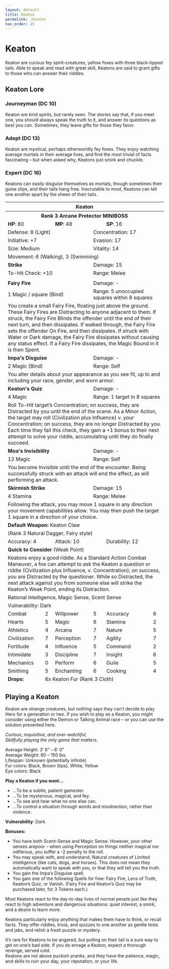```yaml
---
layout: default
title: Keaton
permalink: /keaton
nav_order: 25
---
```


# Keaton

Keaton are curious fey spirit-creatures, yellow foxes with three black-tipped tails. Able to speak and read with great skill, Keatons are said to grant gifts to those who can answer their riddles.

## Keaton Lore

### Journeyman (DC 10)

Keaton are kind spirits, but rarely seen. The stories say that, if you meet one, you should always speak the truth to it, and answer its questions as best you can. Sometimes, they leave gifts for those they favor.

### Adept (DC 13)

Keaton are mystical, perhaps otherworldly fey foxes. They enjoy watching average mortals in their average lives, and find the most trivial of facts fascinating – but when asked why, Keatons just smirk and chuckle.

### Expert (DC 16)

Keatons can easily disguise themselves as mortals, though sometimes their guise slips, and their tails hang free. Inscrutable to most, Keatons can tell one another apart by the sheen of their tails.


<table class="creature-table">
  <thead>
    <tr>
      <th colspan="6" class="fs-6 text-grey-lt-000 creature-title-bg">Keaton</th>
    </tr>
    <tr>
      <th colspan="6" class="fs-5 text-grey-lt-000 creature-title-bg">Rank 3 Arcane Protector MINIBOSS</th>
    </tr>
    <tr>
      <td class="text-grey-dk-300 creature-content-bg-dark" colspan="2">
        <strong>HP</strong>: 80
      </td>
      <td class="text-grey-dk-300 creature-content-bg-dark" colspan="2">
        <strong>MP</strong>: 48
      </td>
      <td class="text-grey-dk-300 creature-content-bg-dark" colspan="2">
        <strong>SP</strong>: 16
      </td>
    </tr>
    <tr>
      <td class="text-grey-dk-300 creature-content-bg-light" colspan="3">Defense: 8 (Light)</td>
      <td class="text-grey-dk-300 creature-content-bg-light" colspan="3">Concentration: 17</td>
    </tr>
    <tr>
      <td class="text-grey-dk-300 creature-content-bg-light" colspan="3">Initiative: +7</td>
      <td class="text-grey-dk-300 creature-content-bg-light" colspan="3">Evasion: 17</td>
    </tr>
    <tr>
      <td class="text-grey-dk-300 creature-content-bg-light" colspan="3">Size: Medium</td>
      <td class="text-grey-dk-300 creature-content-bg-light" colspan="3">Vitality: 14</td>
    </tr>
    <tr>
      <td class="text-grey-dk-300 creature-content-bg-light" colspan="6">Movement: 6 (Walking), 3 (Swimming)</td>
    </tr>
    <tr>
      <td class="text-grey-dk-300 creature-content-bg-dark" colspan="3">
        <strong>Strike</strong>
      </td>
      <td class="text-grey-dk-300 creature-content-bg-dark" colspan="3">Damage: 15</td>
    </tr>
    <tr>
      <td class="text-grey-dk-300 creature-content-bg-dark" colspan="3">To-Hit Check: +10</td>
      <td class="text-grey-dk-300 creature-content-bg-dark" colspan="3">Range: Melee</td>
    </tr>
    <tr>
      <td class="text-grey-dk-300 creature-content-bg-dark fs-2" colspan="6"></td>
    </tr>
    <tr>
      <td class="text-grey-dk-300 creature-content-bg-light" colspan="3">
        <strong>Fairy Fire</strong>
      </td>
      <td class="text-grey-dk-300 creature-content-bg-light" colspan="3">Damage: -</td>
    </tr>
    <tr class="text-grey-dk-300 creature-content-bg-light">
      <td class="text-grey-dk-300 creature-content-bg-light" colspan="3">1 Magic / square (Bind)</td>
      <td class="text-grey-dk-300 creature-content-bg-light" colspan="3">Range: 5 unoccupied squares within 8 squares</td>
    </tr>
    <tr>
      <td class="text-grey-dk-300 creature-content-bg-light fs-2" colspan="6">You create a small Fairy Fire, floating just above the ground. These Fairy Fires are Distracting to anyone adjacent to them. If struck, the Fairy Fire Blinds the offender until the end of their next turn, and then dissipates. If walked through, the Fairy Fire sets the offender On Fire, and then dissipates. If struck with Water or Dark damage, the Fairy Fire dissipates without causing any status effect. If a Fairy Fire dissipates, the Magic Bound in it is then Spent.</td>
    </tr>
    <tr>
      <td class="text-grey-dk-300 creature-content-bg-light" colspan="3">
        <strong>Impa's Disguise</strong>
      </td>
      <td class="text-grey-dk-300 creature-content-bg-light" colspan="3">Damage: -</td>
    </tr>
    <tr class="text-grey-dk-300 creature-content-bg-light">
      <td class="text-grey-dk-300 creature-content-bg-light" colspan="3">2 Magic (Bind)</td>
      <td class="text-grey-dk-300 creature-content-bg-light" colspan="3">Range: Self</td>
    </tr>
    <tr>
      <td class="text-grey-dk-300 creature-content-bg-light fs-2" colspan="6">You alter details about your appearance as you see fit, up to and including your race, gender, and worn armor.
</td>
    </tr>
    <tr>
      <td class="text-grey-dk-300 creature-content-bg-light" colspan="3">
        <strong>Keaton's Quiz</strong>
      </td>
      <td class="text-grey-dk-300 creature-content-bg-light" colspan="3">Damage: -</td>
    </tr>
    <tr class="text-grey-dk-300 creature-content-bg-light">
      <td class="text-grey-dk-300 creature-content-bg-light" colspan="3">4 Magic</td>
      <td class="text-grey-dk-300 creature-content-bg-light" colspan="3">Range: 1 target in 8 squares</td>
    </tr>
    <tr>
      <td class="text-grey-dk-300 creature-content-bg-light fs-2" colspan="6">Roll To-Hit target’s Concentration; on success, they are Distracted by you until the end of the scene. As a Minor Action, the target may roll (Civilization plus Influence) v. your Concentration; on success, they are no longer Distracted by you. Each time they fail this check, they gain a +1 bonus to their next attempt to solve your riddle, accumulating until they do finally succeed.</td>
    </tr>
    <tr>
      <td class="text-grey-dk-300 creature-content-bg-light" colspan="3">
        <strong>Moa's Invisibility</strong>
      </td>
      <td class="text-grey-dk-300 creature-content-bg-light" colspan="3">Damage: -</td>
    </tr>
    <tr class="text-grey-dk-300 creature-content-bg-light">
      <td class="text-grey-dk-300 creature-content-bg-light" colspan="3">12 Magic</td>
      <td class="text-grey-dk-300 creature-content-bg-light" colspan="3">Range: Self</td>
    </tr>
    <tr>
      <td class="text-grey-dk-300 creature-content-bg-light fs-2" colspan="6">You become Invisible until the end of the encounter. Being successfully struck with an attack will end the effect, as will performing an attack.</td>
    </tr>
    <tr>
      <td class="text-grey-dk-300 creature-content-bg-light" colspan="3">
        <strong>Skirmish Strike</strong>
      </td>
      <td class="text-grey-dk-300 creature-content-bg-light" colspan="3">Damage: 15</td>
    </tr>
    <tr class="text-grey-dk-300 creature-content-bg-light">
      <td class="text-grey-dk-300 creature-content-bg-light" colspan="3">4 Stamina</td>
      <td class="text-grey-dk-300 creature-content-bg-light" colspan="3">Range: Melee</td>
    </tr>
    <tr>
      <td class="text-grey-dk-300 creature-content-bg-light fs-2" colspan="6">Following the attack, you may move 1 square in any direction your movement capabilities allow. You may then push the target 1 square in a direction of your choice.</td>
    </tr>
    <tr>
      <td class="text-grey-dk-300 creature-content-bg-dark" colspan="6">
        <strong>Default Weapon: </strong>Keaton Claw
      </td>
    </tr>
    <tr>
      <td class="text-grey-dk-300 creature-content-bg-dark" colspan="6">(Rank 3 Natural Dagger, Fairy style)</td>
    </tr>
    <tr>
      <td class="text-grey-dk-300 creature-content-bg-dark" colspan="2">Accuracy: 4</td>
      <td class="text-grey-dk-300 creature-content-bg-dark" colspan="2">Attack: 10</td>
      <td class="text-grey-dk-300 creature-content-bg-dark" colspan="2">Durability: 12</td>
    </tr>
    <tr>
      <td class="text-grey-dk-300 creature-content-bg-light" colspan="6">
        <strong>Quick to Consider</strong> (Weak Point)
      </td>
    </tr>
    <tr>
      <td class="text-grey-dk-300 creature-content-bg-light fs-2" colspan="6">Keatons enjoy a good riddle. As a Standard Action Combat Maneuver, a foe can attempt to ask the Keaton a question or riddle (Civilization plus Influence, v. Concentration); on success, you are Distracted by the questioner. While so Distracted, the next attack against you from someone else will strike the Keaton’s Weak Point, ending its Distraction.</td>
    </tr>
    <tr>
      <td class="text-grey-dk-300 creature-content-bg-dark fs-4" colspan="6">Rational Intelligence, Magic Sense, Scent Sense</td>
    </tr>
    <tr>
      <td class="text-grey-dk-300 creature-content-bg-dark fs-4" colspan="6">Vulnerability: Dark</td>
    </tr>
    <tr>
      <td class="text-grey-dk-300 creature-content-bg-dark fs-2">Combat</td>
      <td class="text-grey-dk-300 creature-content-bg-dark fs-2">2</td>
      <td class="text-grey-dk-300 creature-content-bg-dark fs-2">Willpower</td>
      <td class="text-grey-dk-300 creature-content-bg-dark fs-2">5</td>
      <td class="text-grey-dk-300 creature-content-bg-dark fs-2">Accuracy</td>
      <td class="text-grey-dk-300 creature-content-bg-dark fs-2">6</td>
    </tr>
    <tr class="text-grey-dk-300 creature-content-bg-dark fs-2">
      <td class="text-grey-dk-300 creature-content-bg-dark fs-2">Hearts</td>
      <td class="text-grey-dk-300 creature-content-bg-dark fs-2">5</td>
      <td class="text-grey-dk-300 creature-content-bg-dark fs-2">Magic</td>
      <td class="text-grey-dk-300 creature-content-bg-dark fs-2">6</td>
      <td class="text-grey-dk-300 creature-content-bg-dark fs-2">Stamina</td>
      <td class="text-grey-dk-300 creature-content-bg-dark fs-2">2</td>
    </tr>
    <tr class="text-grey-dk-300 creature-content-bg-dark fs-2">
      <td class="text-grey-dk-300 creature-content-bg-dark fs-2">Athletics</td>
      <td class="text-grey-dk-300 creature-content-bg-dark fs-2">4</td>
      <td class="text-grey-dk-300 creature-content-bg-dark fs-2">Arcana</td>
      <td class="text-grey-dk-300 creature-content-bg-dark fs-2">7</td>
      <td class="text-grey-dk-300 creature-content-bg-dark fs-2">Nature</td>
      <td class="text-grey-dk-300 creature-content-bg-dark fs-2">5</td>
    </tr>
    <tr class="text-grey-dk-300 creature-content-bg-dark fs-2">
      <td class="text-grey-dk-300 creature-content-bg-dark fs-2">Civilization</td>
      <td class="text-grey-dk-300 creature-content-bg-dark fs-2">7</td>
      <td class="text-grey-dk-300 creature-content-bg-dark fs-2">Perception</td>
      <td class="text-grey-dk-300 creature-content-bg-dark fs-2">7</td>
      <td class="text-grey-dk-300 creature-content-bg-dark fs-2">Agility</td>
      <td class="text-grey-dk-300 creature-content-bg-dark fs-2">7</td>
    </tr>
    <tr class="text-grey-dk-300 creature-content-bg-dark fs-2">
      <td class="text-grey-dk-300 creature-content-bg-dark fs-2">Fortitude</td>
      <td class="text-grey-dk-300 creature-content-bg-dark fs-2">4</td>
      <td class="text-grey-dk-300 creature-content-bg-dark fs-2">Influence</td>
      <td class="text-grey-dk-300 creature-content-bg-dark fs-2">5</td>
      <td class="text-grey-dk-300 creature-content-bg-dark fs-2">Command</td>
      <td class="text-grey-dk-300 creature-content-bg-dark fs-2">2</td>
    </tr>
    <tr class="text-grey-dk-300 creature-content-bg-dark fs-2">
      <td class="text-grey-dk-300 creature-content-bg-dark fs-2">Intimidate</td>
      <td class="text-grey-dk-300 creature-content-bg-dark fs-2">3</td>
      <td class="text-grey-dk-300 creature-content-bg-dark fs-2">Discipline</td>
      <td class="text-grey-dk-300 creature-content-bg-dark fs-2">7</td>
      <td class="text-grey-dk-300 creature-content-bg-dark fs-2">Insight</td>
      <td class="text-grey-dk-300 creature-content-bg-dark fs-2">6</td>
    </tr>
    <tr class="text-grey-dk-300 creature-content-bg-dark fs-2">
      <td class="text-grey-dk-300 creature-content-bg-dark fs-2">Mechanics</td>
      <td class="text-grey-dk-300 creature-content-bg-dark fs-2">0</td>
      <td class="text-grey-dk-300 creature-content-bg-dark fs-2">Perform</td>
      <td class="text-grey-dk-300 creature-content-bg-dark fs-2">6</td>
      <td class="text-grey-dk-300 creature-content-bg-dark fs-2">Guile</td>
      <td class="text-grey-dk-300 creature-content-bg-dark fs-2">5</td>
    </tr>
    <tr class="text-grey-dk-300 creature-content-bg-dark fs-2">
      <td class="text-grey-dk-300 creature-content-bg-dark fs-2">Smithing</td>
      <td class="text-grey-dk-300 creature-content-bg-dark fs-2">5</td>
      <td class="text-grey-dk-300 creature-content-bg-dark fs-2">Enchanting</td>
      <td class="text-grey-dk-300 creature-content-bg-dark fs-2">6</td>
      <td class="text-grey-dk-300 creature-content-bg-dark fs-2">Cooking</td>
      <td class="text-grey-dk-300 creature-content-bg-dark fs-2">4</td>
    </tr>
    <tr>
      <td class="text-grey-dk-300 creature-content-bg-light" rowspan="1">
        <strong>Drops:</strong>
      </td>
      <td class="text-grey-dk-300 creature-content-bg-light" colspan="5">6x Keaton Fur (Rank 3 Cloth)</td>
    </tr>
  </thead>
</table>

## Playing a Keaton

Keaton are strange creatures, but nothing says they can’t decide to play Hero for a generation or two. If you wish to play as a Keaton, you might consider using either the Demon or Talking Animal race – or you can use the solution presented here.

*Curious, inquisitive, and ever-watchful,*  
*Skillfully playing the only game that matters.*

Average Height: 3’ 6” – 6’ 0”  
Average Weight: 80 – 150 lbs.  
Lifespan: Unknown (potentially infinite)  
Fur colors: Black, Brown (tips), White, Yellow  
Eye colors: Black  

**Play a Keaton if you want…**
- …To be a subtle, patient gamester.
- …To be mysterious, magical, and fey.
- …To see and hear what no one else can.
- …To control a situation through words and misdirection, rather than violence.

**Vulnerability**: Dark

**Bonuses:**

- You have both Scent-Sense and Magic Sense. However, your other senses arepoor – when using Perception on things neither magical nor odiferous, you suffer a -2 penalty to the roll.
- You may speak with, and understand, Natural creatures of Limited intelligence (like cats, dogs, and horses). This does not mean they automatically want to speak with you, or that they will tell you the truth. 
- You gain the Impa’s Disguise spell.
- You gain one of the following Spells for free: Fairy Fire, Lens of Truth, Keaton’s Quiz, or Vanish. (Fairy Fire and Keaton’s Quiz may be purchased later, for 3 Tokens each.)

Most Keatons react to the day-to-day lives of normal people just like they react to high adventure and dangerous situations: quiet interest, a smirk, and a desire to learn more.

Keatons particularly enjoy anything that makes them have to think, or recall facts. They offer riddles, trivia, and quizzes to one another as gentle tests and jabs, and relish a fresh puzzle or mystery.

It’s rare for Keatons to be angered, but pulling on their tail is a sure way to get on one’s bad side. If you do enrage a Keaton, expect a thorough revenge, served cold.  
Keatons are not above puckish pranks, and they have the patience, magic, and skills to ruin your day, your reputation, or your life.
